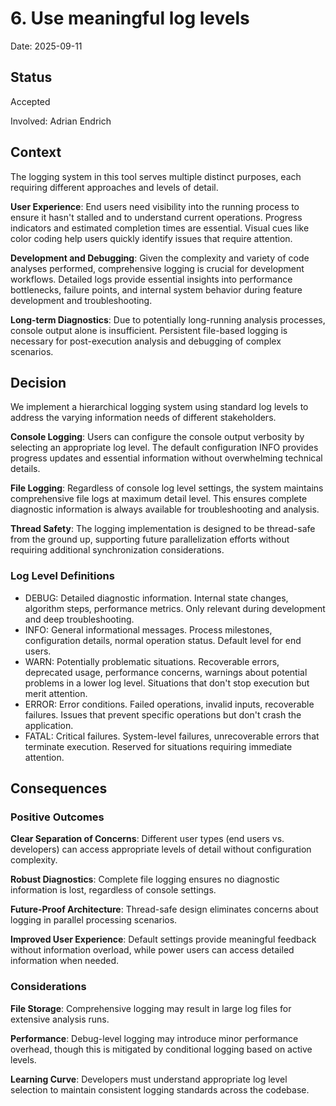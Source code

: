 # 6. Use meaningful log levels

Date: 2025-09-11

## Status

Accepted

Involved: Adrian Endrich

## Context

The logging system in this tool serves multiple distinct purposes, each requiring different approaches and levels of detail.

**User Experience**: End users need visibility into the running process to ensure it hasn't stalled and to understand current 
operations. Progress indicators and estimated completion times are essential. Visual cues like color coding help users 
quickly identify issues that require attention.

**Development and Debugging**: Given the complexity and variety of code analyses performed, comprehensive logging is crucial 
for development workflows. Detailed logs provide essential insights into performance bottlenecks, failure points, and 
internal system behavior during feature development and troubleshooting.

**Long-term Diagnostics**: Due to potentially long-running analysis processes, console output alone is insufficient. 
Persistent file-based logging is necessary for post-execution analysis and debugging of complex scenarios.

## Decision

We implement a hierarchical logging system using standard log levels to address the varying information needs of 
different stakeholders.

**Console Logging**: Users can configure the console output verbosity by selecting an appropriate log level. 
The default configuration INFO provides progress updates and essential information without overwhelming technical details.

**File Logging**: Regardless of console log level settings, the system maintains comprehensive file logs at 
maximum detail level. This ensures complete diagnostic information is always available for troubleshooting and analysis.

**Thread Safety**: The logging implementation is designed to be thread-safe from the ground up, supporting future 
parallelization efforts without requiring additional synchronization considerations.

### Log Level Definitions

- DEBUG: Detailed diagnostic information. Internal state changes, algorithm steps, performance metrics. Only relevant during development and deep troubleshooting.
- INFO: General informational messages. Process milestones, configuration details, normal operation status. Default level for end users.
- WARN: Potentially problematic situations. Recoverable errors, deprecated usage, performance concerns, warnings about potential problems in a lower log level. Situations that don't stop execution but merit attention.
- ERROR: Error conditions. Failed operations, invalid inputs, recoverable failures. Issues that prevent specific operations but don't crash the application.
- FATAL: Critical failures. System-level failures, unrecoverable errors that terminate execution. Reserved for situations requiring immediate attention.

## Consequences

### Positive Outcomes

**Clear Separation of Concerns**: Different user types (end users vs. developers) can access appropriate levels of detail without configuration complexity.

**Robust Diagnostics**: Complete file logging ensures no diagnostic information is lost, regardless of console settings.

**Future-Proof Architecture**: Thread-safe design eliminates concerns about logging in parallel processing scenarios.

**Improved User Experience**: Default settings provide meaningful feedback without information overload, while power users can access detailed information when needed.

### Considerations

**File Storage**: Comprehensive logging may result in large log files for extensive analysis runs.

**Performance**: Debug-level logging may introduce minor performance overhead, though this is mitigated by conditional logging based on active levels.

**Learning Curve**: Developers must understand appropriate log level selection to maintain consistent logging standards across the codebase.
